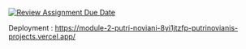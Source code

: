[![Review Assignment Due Date](https://classroom.github.com/assets/deadline-readme-button-24ddc0f5d75046c5622901739e7c5dd533143b0c8e959d652212380cedb1ea36.svg)](https://classroom.github.com/a/DUj7T_Sj)


Deployment : https://module-2-putri-noviani-8yi1jtzfp-putrinovianis-projects.vercel.app/
